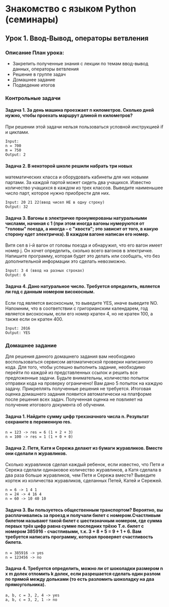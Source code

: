 # Знакомство с языком Python (семинары)

## Урок 1. Ввод-Вывод, операторы ветвления

### Описание План урока:

- Закрепить полученные знания с лекции по темам ввод-вывод данных, операторы ветвления
- Решение в группе задач
- Домашнее задание
- Подведение итогов

### Контрольные задачи

#### Задача 1. За день машина проезжает n километров. Сколько дней нужно, чтобы проехать маршрут длиной m километров? 
При решении этой задачи нельзя пользоваться условной инструкцией if и циклами.

```
Input:
n = 700
m = 750
Output: 2
```

#### Задача 2. В некоторой школе решили набрать три новых
математических класса и оборудовать кабинеты для них новыми партами. За каждой партой может сидеть два учащихся. Известно количество учащихся в каждом из трех классов. Выведите наименьшее число парт, которое нужно приобрести для них.

```
Input: 20 21 22(ввод чисел НЕ в одну строку)
Output: 32
```

#### Задача 3. Вагоны в электричке пронумерованы натуральными числами, начиная с 1 (при этом иногда вагоны нумеруются от "головы" поезда, а иногда – с "хвоста"; это зависит от того, в какую сторону едет электричка). В каждом вагоне написан его номер. 
Витя сел в i-й вагон от головы поезда и обнаружил, что его вагон имеет номер j. 
Он хочет определить, сколько всего вагонов в электричке. Напишите программу, которая будет это делать или сообщать, что без дополнительной информации это сделать невозможно.

```
Input: 3 4 (ввод на разных строках)
Output: 6
```

#### Задача 4. Дано натуральное число. Требуется определить, является ли год с данным номером високосным. 
Если год является високосным, то выведите YES, иначе выведите NO. Напомним, что в соответствии с григорианским календарем, год является високосным, если его номер кратен 4, но не кратен 100, а также если он кратен 400.

```
Input: 2016
Output: YES
```

### Домашнее задание

Для решения данного домашнего задания вам необходимо воспользоваться сервисом автоматической проверки написанного кода.
Для того, чтобы успешно выполнить задание, необходимо перейти по каждой из представленных ссылок и решить все предложенные задачи. 
Будьте внимательны, количество попыток отправки кода на проверку ограничено! Вам дано 5 попыток на каждую задачу.
Прикреплять полученные решения не требуется. Итоговая оценка домашнего задания появится автоматически на платформе после решения всех задач. Полученная оценка не повлияет на получение итогового документа об обучении.

#### Задача 1. Найдите сумму цифр трехзначного числа n. Результат сохраните в переменную res.
```
n = 123 -> res = 6 (1 + 2 + 3)
n = 100 -> res = 1 (1 + 0 + 0)

```


#### Задача 2. Петя, Катя и Сережа делают из бумаги журавликов. Вместе они сделали n журавликов.
Сколько журавликов сделал каждый ребенок, если известно, что Петя и Сережа сделали одинаковое количество журавликов, а Катя сделала в два раза больше журавликов, чем Петя и Сережа вместе?
Выведите кортеж из количества журавликов, сделанных Петей, Катей и Сережей.
```
n = 6 -> 1 4 1  
n = 24 -> 4 16 4    
n = 60 -> 10 40 10 

```


#### Задача 3. Вы пользуетесь общественным транспортом? Вероятно, вы расплачивались за проезд и получали билет с номером.Счастливым билетом называют такой билет с шестизначным номером, где сумма первых трёх цифр равна сумме последних трёхю Т.е. билет с номером 385916 - счастливыми, т.к. 3 + 8 + 5 = 9 + 1 + 6. Вам требуется написать программу, которая проверяет счастливость билета.
```
n = 385916 -> yes
n = 123456 -> no

```

#### Задача 4. Требуется определить, можно ли от шоколадки размером n x m долек отломить k долек, если разрешается сделать один разлом по прямой между дольками (то есть разломить шоколадку на два прямоугольника).
```
a, b, c = 3, 2, 4 -> yes
a, b, c = 3, 2, 1 -> no

```




